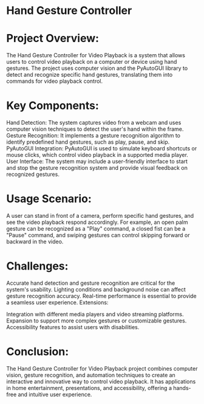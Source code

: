 # Hand Gesture Controller 

# Project Overview:

The Hand Gesture Controller for Video Playback is a system that allows users to control video playback on a computer or device using hand gestures. The project uses computer vision and the PyAutoGUI library to detect and recognize specific hand gestures, translating them into commands for video playback control.

# Key Components:
Hand Detection: The system captures video from a webcam and uses computer vision techniques to detect the user's hand within the frame.
Gesture Recognition: It implements a gesture recognition algorithm to identify predefined hand gestures, such as play, pause, and skip.
PyAutoGUI Integration: PyAutoGUI is used to simulate keyboard shortcuts or mouse clicks, which control video playback in a supported media player.
User Interface: The system may include a user-friendly interface to start and stop the gesture recognition system and provide visual feedback on recognized gestures.

# Usage Scenario:
A user can stand in front of a camera, perform specific hand gestures, and see the video playback respond accordingly. For example, an open palm gesture can be recognized as a "Play" command, a closed fist can be a "Pause" command, and swiping gestures can control skipping forward or backward in the video.

# Challenges:
Accurate hand detection and gesture recognition are critical for the system's usability.
Lighting conditions and background noise can affect gesture recognition accuracy.
Real-time performance is essential to provide a seamless user experience.
Extensions:

Integration with different media players and video streaming platforms.
Expansion to support more complex gestures or customizable gestures.
Accessibility features to assist users with disabilities.

# Conclusion:
The Hand Gesture Controller for Video Playback project combines computer vision, gesture recognition, and automation techniques to create an interactive and innovative way to control video playback. It has applications in home entertainment, presentations, and accessibility, offering a hands-free and intuitive user experience.
